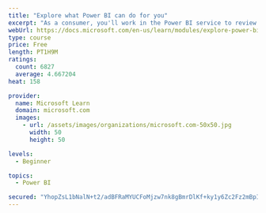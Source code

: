 ```yaml
---
title: "Explore what Power BI can do for you"
excerpt: "As a consumer, you'll work in the Power BI service to review and interact with content that has been shared with you. This module provides the foundational information that you need to work effectively in the Power BI service."
webUrl: https://docs.microsoft.com/en-us/learn/modules/explore-power-bi-service/
type: course
price: Free
length: PT1H9M
ratings:
  count: 6827
  average: 4.667204
heat: 158

provider:
  name: Microsoft Learn
  domain: microsoft.com
  images:
    - url: /assets/images/organizations/microsoft.com-50x50.jpg
      width: 50
      height: 50

levels:
  - Beginner

topics:
  - Power BI

secured: "YhopZsL1bNalN+t2/adBFRaMYUCFoMjzw7nk8gBmrDlKf+ky1y6Zc2Fz2mBpIutUrV1bmYW4L9krmKsn0IPQQjNFd1ZrpfdCuesTQWBb4WMzHVKA9bIpXsJiFsaKuEhCJ5brQzqB0hR7HxS+JoqB1ia/8/WPzhQtyZVtnf25d1T9fjn4dOGe7+g3jI5W3+0LYKdOBWppG2qp/qdawDF+nopEGYze4+vwvySyJkHcxJDep+TySLzz7fQH0xXFbegnv2BgBkt+71LGRiYE+EeWDQpfn7moN7nkavi8zkcqZiB+uOn/PzZamGJVH3WeOkwDHlSbHSouiRxd1D1ZMBnseeA/zViRwuLBCaA4JPigV5QeIFCQf6jasPdqN5OXH+qe1IKQxdGaDoVI8tnAJsQ6OA==;SEmBiPjsnbyWoSANgvC5aA=="
---
```


